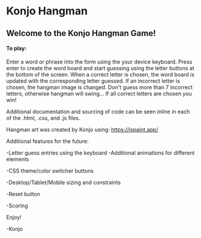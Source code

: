 # Konjo Hangman

## Welcome to the Konjo Hangman Game!

#### To play:

Enter a word or phrase into the form using the your device keyboard. Press enter
to create the word board and start guessing using the letter buttons at the
bottom of the screen. When a correct letter is chosen, the word board is updated
with the corresponding letter guessed. If an incorrect letter is chosen, the
hangman image is changed. Don't guess more than 7 incorrect letters, otherwise
hangman will swing... If all correct letters are chosen you win!

Additional documentation and sourcing of code can be seen inline in each of the
.html, .css, and .js files.

Hangman art was created by Konjo using: https://jspaint.app/

Additional features for the future:

-Letter guess entries using the keyboard
-Additional animations for different elements

-CSS theme/color switcher buttons

-Desktop/Tablet/Mobile sizing and constraints

-Reset button

-Scoring

Enjoy!

-Konjo
